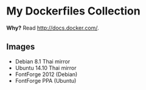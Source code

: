 # My Dockerfiles Collection

**Why?** Read <http://docs.docker.com/>.

## Images

- Debian 8.1 Thai mirror
- Ubuntu 14.10 Thai mirror
- FontForge 2012 (Debian)
- FontForge PPA (Ubuntu)
